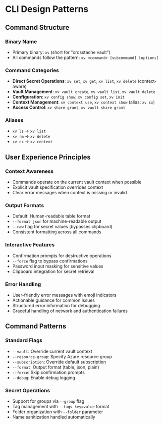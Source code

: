 # CLI Design Patterns

## Command Structure

### Binary Name
- Primary binary: `xv` (short for "crosstache vault")
- All commands follow the pattern: `xv <command> [subcommand] [options]`

### Command Categories
- **Direct Secret Operations**: `xv set`, `xv get`, `xv list`, `xv delete` (context-aware)
- **Vault Management**: `xv vault create`, `xv vault list`, `xv vault delete`
- **Configuration**: `xv config show`, `xv config set`, `xv init`
- **Context Management**: `xv context use`, `xv context show` (alias: `xv cx`)
- **Access Control**: `xv share grant`, `xv vault share grant`

### Aliases
- `xv ls` → `xv list`
- `xv rm` → `xv delete`
- `xv cx` → `xv context`

## User Experience Principles

### Context Awareness
- Commands operate on the current vault context when possible
- Explicit vault specification overrides context
- Clear error messages when context is missing or invalid

### Output Formats
- Default: Human-readable table format
- `--format json` for machine-readable output
- `--raw` flag for secret values (bypasses clipboard)
- Consistent formatting across all commands

### Interactive Features
- Confirmation prompts for destructive operations
- `--force` flag to bypass confirmations
- Password input masking for sensitive values
- Clipboard integration for secret retrieval

### Error Handling
- User-friendly error messages with emoji indicators
- Actionable guidance for common issues
- Structured error information for debugging
- Graceful handling of network and authentication failures

## Command Patterns

### Standard Flags
- `--vault`: Override current vault context
- `--resource-group`: Specify Azure resource group
- `--subscription`: Override default subscription
- `--format`: Output format (table, json, plain)
- `--force`: Skip confirmation prompts
- `--debug`: Enable debug logging

### Secret Operations
- Support for groups via `--group` flag
- Tag management with `--tags key=value` format
- Folder organization with `--folder` parameter
- Name sanitization handled automatically